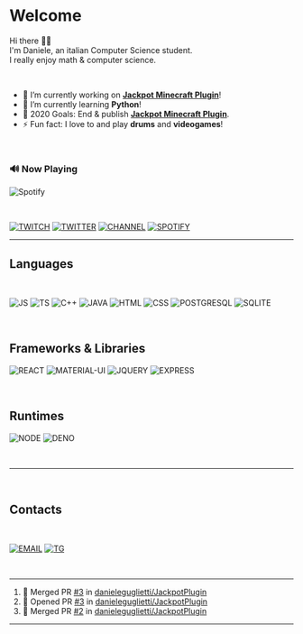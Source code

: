 
# Welcome

<p>Hi there 👋🏻 <br/>
I'm Daniele, an italian Computer Science student.<br/>
I really enjoy math & computer science.</p>

<br/>

- 🔭 I’m currently working on **[Jackpot Minecraft Plugin](https://github.com/danieleguglietti/JackpotMinecraftPlugin)**!
- 📖 I’m currently learning **Python**!
- 🥅 2020 Goals: End & publish **[Jackpot Minecraft Plugin](https://github.com/danieleguglietti/JackpotMinecraftPlugin)**.
- ⚡ Fun fact: I love to and play **drums** and **videogames**!

<br/>


### 🔊 Now Playing

![Spotify](https://novatorem.danieleguglietti.vercel.app/api/spotify)

<br/>

[![TWITCH](https://img.shields.io/badge/zL1ghT__%20-%239146FF.svg?&style=for-the-badge&logo=Twitch&logoColor=white)](https://www.twitch.tv/zl1ght_)
[![TWITTER](https://img.shields.io/badge/@d__guglietti-%231DA1F2.svg?&style=for-the-badge&logo=twitter&logoColor=white)](https://twitter.com/d_guglietti)
[![CHANNEL](https://img.shields.io/badge/zl1ght__-%23FF0000.svg?&style=for-the-badge&logo=youtube&logoColor=white)](https://www.youtube.com/channel/UC9QutyUtsEd9Svsu5KbnlJA/)
[![SPOTIFY](https://img.shields.io/badge/spotify-%231ED760.svg?&style=for-the-badge&logo=spotify&logoColor=white)](https://open.spotify.com/user/5ww3leqjy5khcb7zo2e1gvp7d?si=EBol0E15Q-KVVUzPVjtprA)

---

## Languages

<br/>

![JS](https://img.shields.io/badge/javascript%20-%23323330.svg?&style=for-the-badge&logo=javascript&logoColor=%23F7DF1E)
![TS](https://img.shields.io/badge/typescript%20-%23007ACC.svg?&style=for-the-badge&logo=typescript&logoColor=white)
![C++](https://img.shields.io/badge/c++%20-%2300599C.svg?&style=for-the-badge&logo=c%2B%2B&ogoColor=white)
![JAVA](https://img.shields.io/badge/java-%23ED8B00.svg?&style=for-the-badge&logo=java&logoColor=white)
![HTML](https://img.shields.io/badge/html5%20-%23E34F26.svg?&style=for-the-badge&logo=html5&logoColor=white)
![CSS](https://img.shields.io/badge/css3%20-%231572B6.svg?&style=for-the-badge&logo=css3&logoColor=white)
![POSTGRESQL](https://img.shields.io/badge/postgres-%23316192.svg?&style=for-the-badge&logo=postgresql&logoColor=white)
![SQLITE](https://img.shields.io/badge/sqlite-%2307405e.svg?&style=for-the-badge&logo=sqlite&logoColor=white)

<br/>

## Frameworks & Libraries

![REACT](https://img.shields.io/badge/react%20-%2320232a.svg?&style=for-the-badge&logo=react&logoColor=%2361DAFB)
![MATERIAL-UI](https://img.shields.io/badge/material%20ui%20-%230081CB.svg?&style=for-the-badge&logo=material-ui&logoColor=white)
![JQUERY](https://img.shields.io/badge/jquery%20-%230769AD.svg?&style=for-the-badge&logo=jquery&logoColor=white)
![EXPRESS](https://img.shields.io/badge/express.js%20-%23404d59.svg?&style=for-the-badge)

<br/>

## Runtimes
![NODE](https://img.shields.io/badge/node.js%20-%2343853D.svg?&style=for-the-badge&logo=node.js&logoColor=white)
![DENO](https://img.shields.io/badge/DENO%20-%23000000.svg?&style=for-the-badge&logo=deno&logoColor=white)

<br/>

---
<br/>

## Contacts

<br/>

[![EMAIL](https://img.shields.io/badge/gmail-D14836?&style=for-the-badge&logo=gmail&logoColor=white)](mailto:danieleguglietti@gmail.com)
[![TG](https://img.shields.io/badge/telegram-D14836?color=2CA5E0&style=for-the-badge&logo=telegram&logoColor=white)](https://web.telegram.org/#/im?p=@zl1ght)

<br/>

---

<!--START_SECTION:activity-->
1. 🎉 Merged PR [#3](https://github.com/danieleguglietti/JackpotPlugin/pull/3) in [danieleguglietti/JackpotPlugin](https://github.com/danieleguglietti/JackpotPlugin)
2. 💪 Opened PR [#3](https://github.com/danieleguglietti/JackpotPlugin/pull/3) in [danieleguglietti/JackpotPlugin](https://github.com/danieleguglietti/JackpotPlugin)
3. 🎉 Merged PR [#2](https://github.com/danieleguglietti/JackpotPlugin/pull/2) in [danieleguglietti/JackpotPlugin](https://github.com/danieleguglietti/JackpotPlugin)
<!--END_SECTION:activity-->

---
